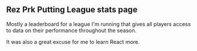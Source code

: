 ## Rez Prk Putting League stats page
Mostly a leaderboard for a league I'm running that gives all players access to data on their performance throughout the season. 

It was also a great excuse for me to learn React more.
